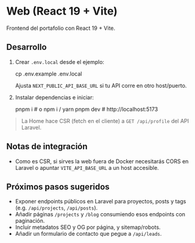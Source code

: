# Web (React 19 + Vite)

Frontend del portafolio con React 19 + Vite.

## Desarrollo

1. Crear `.env.local` desde el ejemplo:
   
   cp .env.example .env.local

   Ajusta `NEXT_PUBLIC_API_BASE_URL` si tu API corre en otro host/puerto.

2. Instalar dependencias e iniciar:
   
   pnpm i  # o npm i / yarn
   pnpm dev  # http://localhost:5173

> La Home hace CSR (fetch en el cliente) a `GET /api/profile` del API Laravel.

## Notas de integración

- Como es CSR, si sirves la web fuera de Docker necesitarás CORS en Laravel o apuntar `VITE_API_BASE_URL` a un host accesible.

## Próximos pasos sugeridos

- Exponer endpoints públicos en Laravel para proyectos, posts y tags (e.g. `/api/projects`, `/api/posts`).
- Añadir páginas `/projects` y `/blog` consumiendo esos endpoints con paginación.
- Incluir metadatos SEO y OG por página, y sitemap/robots.
- Añadir un formulario de contacto que pegue a `/api/leads`.
